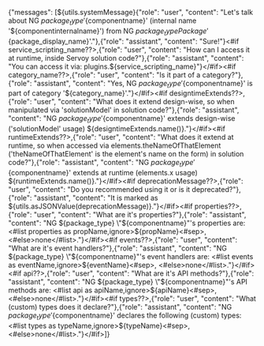 
{"messages": [${utils.systemMessage}{"role": "user", "content": "Let's talk about NG ${package_type} '${componentname}' (internal name '${componentinternalname}') from NG ${package_type} Package '${package_display_name}'."},{"role": "assistant", "content": "Sure!"}<#if service_scripting_name??>,{"role": "user", "content": "How can I access it at runtime, inside Servoy solution code?"},{"role": "assistant", "content": "You can access it via: plugins.${service_scripting_name}"}</#if><#if category_name??>,{"role": "user", "content": "Is it part of a category?"},{"role": "assistant", "content": "Yes, NG ${package_type} '${componentname}' is part of category '${category_name}'."}</#if><#if designtimeExtends??>,{"role": "user", "content": "What does it extend design-wise, so when manipulated via 'solutionModel' in solution code?"},{"role": "assistant", "content": "NG ${package_type} '${componentname}' extends design-wise ('solutionModel' usage) ${designtimeExtends.name()}."}</#if><#if runtimeExtends??>,{"role": "user", "content": "What does it extend at runtime, so when accessed via elements.theNameOfThatElement ('theNameOfThatElement' is the element's name on the form) in solution code?"},{"role": "assistant", "content": "NG ${package_type} '${componentname}' extends at runtime (elements.x usage) ${runtimeExtends.name()}."}</#if><#if deprecationMessage??>,{"role": "user", "content": "Do you recommended using it or is it deprecated?"},{"role": "assistant", "content": "It is marked as ${utils.asJSONValue(deprecationMessage)}."}</#if><#if properties??>,{"role": "user", "content": "What are it's properties?"},{"role": "assistant", "content": "NG ${package_type} \"${componentname}\"'s properties are: <#list properties as propName,ignore>${propName}<#sep>, <#else>none</#list>."}</#if><#if events??>,{"role": "user", "content": "What are it's event handlers?"},{"role": "assistant", "content": "NG ${package_type} \"${componentname}\"'s event handlers are: <#list events as eventName,ignore>${eventName}<#sep>, <#else>none</#list>."}</#if><#if api??>,{"role": "user", "content": "What are it's API methods?"},{"role": "assistant", "content": "NG ${package_type} \"${componentname}\"'s API methods are: <#list api as apiName,ignore>${apiName}<#sep>, <#else>none</#list>."}</#if><#if types??>,{"role": "user", "content": "What (custom) types does it declare?"},{"role": "assistant", "content": "NG ${package_type} '${componentname}' declares the following (custom) types: <#list types as typeName,ignore>${typeName}<#sep>, <#else>none</#list>."}</#if>]}